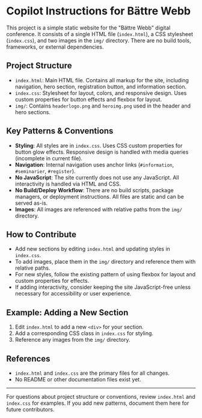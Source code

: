 # Copilot Instructions for Bättre Webb

This project is a simple static website for the "Bättre Webb" digital conference. It consists of a single HTML file (`index.html`), a CSS stylesheet (`index.css`), and two images in the `img/` directory. There are no build tools, frameworks, or external dependencies.

## Project Structure
- `index.html`: Main HTML file. Contains all markup for the site, including navigation, hero section, registration button, and information section.
- `index.css`: Stylesheet for layout, colors, and responsive design. Uses custom properties for button effects and flexbox for layout.
- `img/`: Contains `headerlogo.png` and `heroimg.png` used in the header and hero sections.

## Key Patterns & Conventions
- **Styling**: All styles are in `index.css`. Uses CSS custom properties for button glow effects. Responsive design is handled with media queries (incomplete in current file).
- **Navigation**: Internal navigation uses anchor links (`#information`, `#seminarier`, `#register`).
- **No JavaScript**: The site currently does not use any JavaScript. All interactivity is handled via HTML and CSS.
- **No Build/Deploy Workflow**: There are no build scripts, package managers, or deployment instructions. All files are static and can be served as-is.
- **Images**: All images are referenced with relative paths from the `img/` directory.

## How to Contribute
- Add new sections by editing `index.html` and updating styles in `index.css`.
- To add images, place them in the `img/` directory and reference them with relative paths.
- For new styles, follow the existing pattern of using flexbox for layout and custom properties for effects.
- If adding interactivity, consider keeping the site JavaScript-free unless necessary for accessibility or user experience.

## Example: Adding a New Section
1. Edit `index.html` to add a new `<div>` for your section.
2. Add a corresponding CSS class in `index.css` for styling.
3. Reference any images from the `img/` directory.

## References
- `index.html` and `index.css` are the primary files for all changes.
- No README or other documentation files exist yet.

---
For questions about project structure or conventions, review `index.html` and `index.css` for examples. If you add new patterns, document them here for future contributors.
